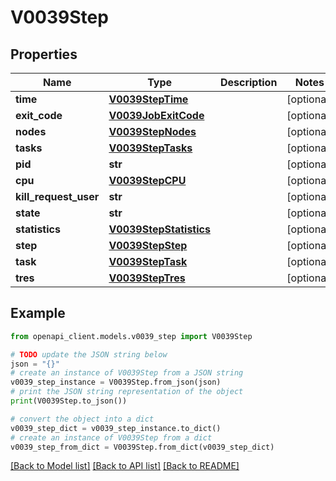 # V0039Step


## Properties

Name | Type | Description | Notes
------------ | ------------- | ------------- | -------------
**time** | [**V0039StepTime**](V0039StepTime.md) |  | [optional] 
**exit_code** | [**V0039JobExitCode**](V0039JobExitCode.md) |  | [optional] 
**nodes** | [**V0039StepNodes**](V0039StepNodes.md) |  | [optional] 
**tasks** | [**V0039StepTasks**](V0039StepTasks.md) |  | [optional] 
**pid** | **str** |  | [optional] 
**cpu** | [**V0039StepCPU**](V0039StepCPU.md) |  | [optional] 
**kill_request_user** | **str** |  | [optional] 
**state** | **str** |  | [optional] 
**statistics** | [**V0039StepStatistics**](V0039StepStatistics.md) |  | [optional] 
**step** | [**V0039StepStep**](V0039StepStep.md) |  | [optional] 
**task** | [**V0039StepTask**](V0039StepTask.md) |  | [optional] 
**tres** | [**V0039StepTres**](V0039StepTres.md) |  | [optional] 

## Example

```python
from openapi_client.models.v0039_step import V0039Step

# TODO update the JSON string below
json = "{}"
# create an instance of V0039Step from a JSON string
v0039_step_instance = V0039Step.from_json(json)
# print the JSON string representation of the object
print(V0039Step.to_json())

# convert the object into a dict
v0039_step_dict = v0039_step_instance.to_dict()
# create an instance of V0039Step from a dict
v0039_step_from_dict = V0039Step.from_dict(v0039_step_dict)
```
[[Back to Model list]](../README.md#documentation-for-models) [[Back to API list]](../README.md#documentation-for-api-endpoints) [[Back to README]](../README.md)


